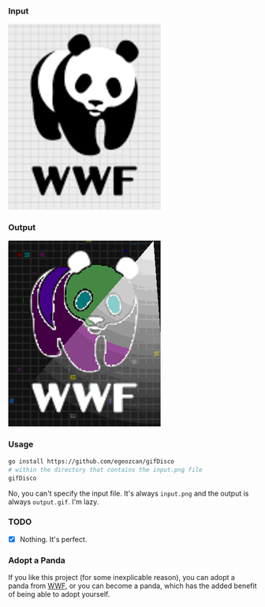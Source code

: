 ### Input

![input.png](input.png)

### Output

![output.gif](output.gif)

### Usage

```bash
go install https://github.com/egeozcan/gifDisco
# within the directory that contains the input.png file
gifDisco
```

No, you can't specify the input file. 
It's always `input.png` and the output is always `output.gif`. I'm lazy.

### TODO

- [X] Nothing. It's perfect.

### Adopt a Panda

If you like this project (for some inexplicable reason),
you can adopt a panda from [WWF](https://gifts.worldwildlife.org/gift-center/gifts/Species-Adoptions/Panda),
or you can become a panda, which has the added benefit of being able to adopt yourself.